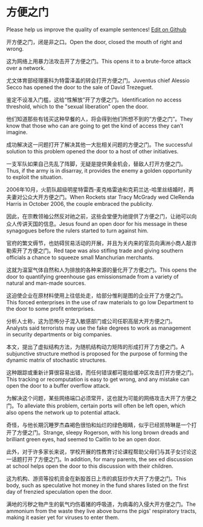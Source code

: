 # 方便之门

Please help us improve the quality of example sentences! [Edit on Github](https://github.com/jiyushe/jiyu-example-sentence-source/blob/main/chinese/fangbianzhimen.md)

<p><span class="chinese">开方便之门，闭是非之口。</span><span class="english">Open the door, closed the mouth of right and wrong.</span></p>

<p><span class="chinese">这为网络上用暴力法攻击开了方便之门。</span><span class="english">This opens it to a brute-force attack over a network.</span></p>

<p><span class="chinese">尤文体育部经理塞科为特雷泽盖的转会打开方便之门。</span><span class="english">Juventus chief Alessio Secco has opened the door to the sale of David Trezeguet.</span></p>

<p><span class="chinese">鉴定不设准入门槛，这给“性解放”开了方便之门。</span><span class="english">Identification no access threshold, which to the "sexual liberation" open the door.</span></p>

<p><span class="chinese">他们知道那些有钱买这种早餐的人，将会得到他们所想不到的“方便之门”。</span><span class="english">They know that those who can are going to get the kind of access they can’t imagine.</span></p>

<p><span class="chinese">成功解决这一问题打开了解决其他一大批相关问题的方便之门。</span><span class="english">The successful solution to this problem opened the door to a host of other initia­tives.</span></p>

<p><span class="chinese">一支军队如果自己先乱了阵脚，无疑是提供黄金机会，替敌人打开方便之门。</span><span class="english">Thus, if the army is in disarray, it provides the enemy a golden opportunity to exploit the situation.</span></p>

<p><span class="chinese">2006年10月，火箭队超级明星特雷西-麦克格雷迪和克莉兰达-哈里丝结婚时，两夫妻对公众大开方便之门。</span><span class="english">When Rockets star Tracy McGrady wed CleRenda Harris in October 2006, the couple embraced the publicity.</span></p>

<p><span class="chinese">因此，在宗教领袖公然反对祂之前，这些会堂便为祂提供了方便之门，让祂可以向众人传讲天国的信息。</span><span class="english">Jesus found an open door for his message in these synagogues before the rulers started to turn against him.</span></p>

<p><span class="chinese">官府的繁文缛节，也妨碍贸易活动的开展，并且为关内来的官员向满洲小商人敲诈勒索开了方便之门。</span><span class="english">Red tape was also stifling trade and giving southern officials a chance to squeeze small Manchurian merchants.</span></p>

<p><span class="chinese">这就为温室气体自然和人为排放的各种来源的量化开了方便之门。</span><span class="english">This opens the door to quantifying greenhouse gas emissionsmade from a variety of natural and man-made sources.</span></p>

<p><span class="chinese">这迫使企业在原材料使用上往低处走，给部分惟利是图的企业开了方便之门。</span><span class="english">This forced enterprises in the use of raw materials to go low Department to the door to some profit enterprises.</span></p>

<p><span class="chinese">分析人士称，这为恐怖分子混入敏感部门或公司任职高层大开方便之门。</span><span class="english">Analysts said terrorists may use the fake degrees to work as management in security departments or big companies.</span></p>

<p><span class="chinese">本文，提出了虚拟结构方法，为随机结构动力矩阵的形成打开了方便之门。</span><span class="english">A subjunctive structure method is proposed for the purpose of forming the dynamic matrix of stochastic structures.</span></p>

<p><span class="chinese">这种跟踪或重新计算很容易出错，而任何错误都可能给缓冲区攻击打开方便之门。</span><span class="english">This tracking or recomputation is easy to get wrong, and any mistake can open the door to a buffer overflow attack.</span></p>

<p><span class="chinese">为解决这个问题，某些网络端口必须常开，这也就为可能的网络攻击大开了方便之门。</span><span class="english">To alleviate this problem, certain ports will often be left open, which also opens the network up to potential attack.</span></p>

<p><span class="chinese">奇怪，与他长期沉睡罗杰森褐色很怕和灿烂的绿色眼睛，似乎已经凯特琳是一个打开了方便之门。</span><span class="english">Strange, sleepy Rogerson, with his long brown dreads and brilliant green eyes, had seemed to Caitlin to be an open door.</span></p>

<p><span class="chinese">此外，对于许多家长来说，学校开展的性教育讨论课程帮助父母们与其子女讨论这一话题打开了方便之门。</span><span class="english">In addition, for many parents, the sex ed discussion at school helps open the door to this discussion with their children.</span></p>

<p><span class="chinese">这为机构、游资等投机资金在新股首日上市的疯狂炒作大开了方便之门。</span><span class="english">This body, such as speculative hot money in the fund shares listed on the first day of frenzied speculation open the door.</span></p>

<p><span class="chinese">满地的污秽之物产生的氨气灼伤着猪的呼吸道，为病毒的入侵大开方便之门。</span><span class="english">The ammonium from the waste they live above burns the pigs' respiratory tracts, making it easier yet for viruses to enter them.</span></p>

